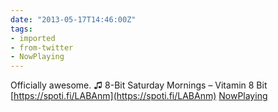 ```yaml
---
date: "2013-05-17T14:46:00Z"
tags:
- imported
- from-twitter
- NowPlaying
---
```

Officially awesome. ♫ 8-Bit Saturday Mornings – Vitamin 8 Bit [https://spoti.fi/LABAnm](https://spoti.fi/LABAnm) [NowPlaying](/tags/NowPlaying)

